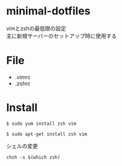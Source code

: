 # minimal-dotfiles

vimとzshの最低限の設定  
主に新規サーバーのセットアップ時に使用する

# File
- .vimrc
- .zshrc

# Install

```
$ sudo yum install zsh vim
```
  
```
$ sudo apt-get install zsh vim
```

シェルの変更

```
chsh -s $(which zsh)
```
